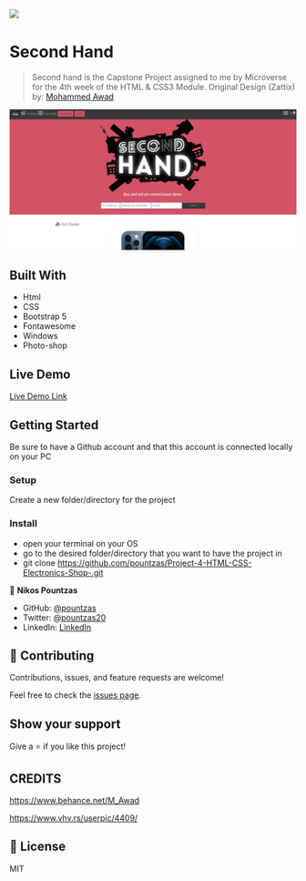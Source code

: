 ![](https://img.shields.io/badge/Microverse-blueviolet)

# Second Hand
> Second hand is the Capstone Project assigned to me by Microverse for the 4th week of the HTML & CSS3 Module.
> Original Design (Zattix) by: <a href="https://www.behance.net/gallery/24796463/ZATTIX" target="_blank">Mohammed Awad</a>

![img](./second-hand.png)

## Built With

- Html
- CSS
- Bootstrap 5
- Fontawesome
- Windows
- Photo-shop

## Live Demo

[Live Demo Link](https://pountzas.github.io/Project-4-HTML-CSS-Electronics-Shop-/)

## Getting Started

Be sure to have a Github account and that this account is connected locally on your PC


### Setup

Create a new folder/directory for the project


### Install

- open your terminal on your OS
- go to the desired folder/directory that you want to have the project in
- git clone https://github.com/pountzas/Project-4-HTML-CSS-Electronics-Shop-.git


👤 **Nikos Pountzas**

- GitHub: [@pountzas](https://github.com/pountzas)
- Twitter: [@pountzas20](https://twitter.com/pountzas20)
- LinkedIn: [LinkedIn](https://www.linkedin.com/in/nikos-pountzas-173ba4a8/)

## 🤝 Contributing

Contributions, issues, and feature requests are welcome!

Feel free to check the [issues page](https://pountzas.github.io/Project-4-HTML-CSS-Electronics-Shop-/issues).

## Show your support

Give a ⭐️ if you like this project!

## CREDITS

https://www.behance.net/M_Awad

https://www.vhv.rs/userpic/4409/

## 📝 License

MIT
